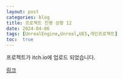 ```yaml
---
layout: post
categories: blog
title: 프로젝트 진행 상황 12
date: 2024-04-06
tags: [UnrealEngine,Unreal,UE5,개인프로젝트]
toc:  true
---
```


프로젝트가 itch.io에 업로드 되었습니다.

[링크](https://bu30808.itch.io/project-sjhg)
